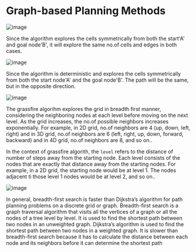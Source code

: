 # Graph-based Planning Methods
![image](https://github.com/HendEmad/Autonomous-navigation-system/assets/91827137/6ad327b1-5c16-48e8-9c4f-f122af00e02b)

Since the algorithm explores the cells symmetrically from both the start'A' and goal node'B', it will explore the same no.of cells and edges in both cases.

![image](https://github.com/HendEmad/Autonomous-navigation-system/assets/91827137/36c68451-4d71-410b-971c-d33c42e2fc1b)

Since the algorithm is deterministic and explores the cells symmetrically from both the start node'A' and the goal node'B'. The path will be the same, but in the opposite direction.

![image](https://github.com/HendEmad/Autonomous-navigation-system/assets/91827137/f2b353db-759f-4279-a83a-7c0190ceaf15)

The grassfire algorihm explores the grid in breadth first manner, considering the neighboring nodes at each level before moving on the next level. As the grid increases, the no.of possible neighbors increases exponentially. For example, in 2D grid, no.of neighbors are 4 (up, down, left, right) and in 3D grid, no.of neighbors are 6 (left, right, up, down, forward, backward) and in 4D grid, no.of neighbors are 8, and so on..

In the context of grassfire algorith, the `level` refers to the distance of number of steps away from the starting node. Each level consists of the nodes that are exactly that distance away from the starting nodes. 
For example, in a 2D grid, the starting node would be at level 1. The nodes adjacent ti those level 1 nodes would be at level 2, and so on..

![image](https://github.com/HendEmad/Autonomous-navigation-system/assets/91827137/bdb39419-b0ad-4563-b9a4-69f3d16c1730)

In general, breadth-first search is faster than Dijkstra’s algorithm for path planning problems on a discrete grid or graph. Breadth-first search is a graph traversal algorithm that visits all the vertices of a graph or all the nodes of a tree level by level. It is used to find the shortest path between two nodes in an unweighted graph. Dijkstra’s algorithm is used to find the shortest path between two nodes in a weighted graph. It is slower than breadth-first search because it has to calculate the distance between each node and its neighbors before it can determine the shortest path
